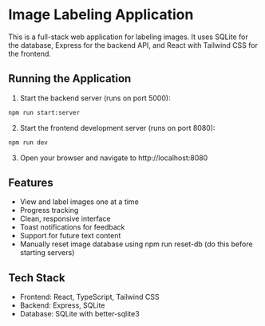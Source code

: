 # Image Labeling Application

This is a full-stack web application for labeling images. It uses SQLite for the database, Express for the backend API, and React with Tailwind CSS for the frontend.

## Running the Application

1. Start the backend server (runs on port 5000):
```bash
npm run start:server
```

2. Start the frontend development server (runs on port 8080):
```bash
npm run dev
```

3. Open your browser and navigate to http://localhost:8080

## Features

- View and label images one at a time
- Progress tracking
- Clean, responsive interface
- Toast notifications for feedback
- Support for future text content
- Manually reset image database using npm run reset-db (do this before starting servers)

## Tech Stack

- Frontend: React, TypeScript, Tailwind CSS
- Backend: Express, SQLite
- Database: SQLite with better-sqlite3

